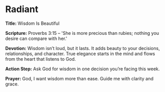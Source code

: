 # Radiant

**Title:** Wisdom Is Beautiful

**Scripture:** Proverbs 3:15 – 'She is more precious than rubies; nothing you desire can compare with her.'

**Devotion:**
Wisdom isn’t loud, but it lasts. It adds beauty to your decisions, relationships, and character. True elegance starts in the mind and flows from the heart that listens to God.

**Action Step:** Ask God for wisdom in one decision you’re facing this week.

**Prayer:**
God, I want wisdom more than ease. Guide me with clarity and grace.